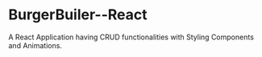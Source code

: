 # BurgerBuiler--React
A React Application having CRUD functionalities with Styling Components and Animations.
